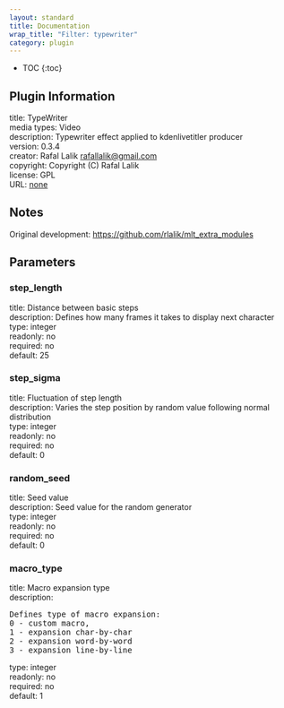 ```yaml
---
layout: standard
title: Documentation
wrap_title: "Filter: typewriter"
category: plugin
---
```

* TOC
{:toc}

## Plugin Information

title: TypeWriter  
media types:
Video  
description: Typewriter effect applied to kdenlivetitler producer  
version: 0.3.4  
creator: Rafal Lalik <rafallalik@gmail.com>  
copyright: Copyright (C) Rafal Lalik  
license: GPL  
URL: [none](none)  

## Notes

Original development: https://github.com/rlalik/mlt_extra_modules

## Parameters

### step_length

title: Distance between basic steps    
description:
Defines how many frames it takes to display next character  
type: integer  
readonly: no  
required: no  
default: 25  

### step_sigma

title: Fluctuation of step length    
description:
Varies the step position by random value following normal distribution  
type: integer  
readonly: no  
required: no  
default: 0  

### random_seed

title: Seed value    
description:
Seed value for the random generator  
type: integer  
readonly: no  
required: no  
default: 0  

### macro_type

title: Macro expansion type    
description:
<pre>
Defines type of macro expansion:
0 - custom macro,
1 - expansion char-by-char
2 - expansion word-by-word
3 - expansion line-by-line
</pre>
type: integer  
readonly: no  
required: no  
default: 1  

